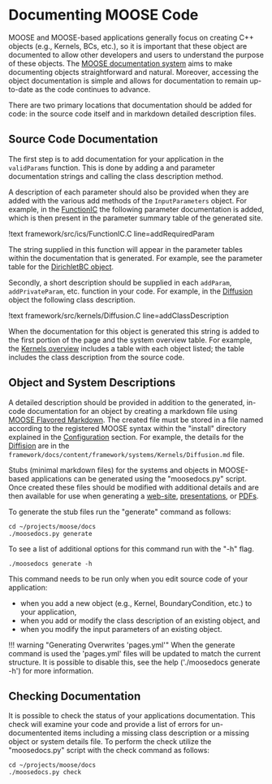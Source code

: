 # Documenting MOOSE Code

MOOSE and MOOSE-based applications generally focus on creating C++ objects (e.g., Kernels, BCs, etc.), so it is important that these object are documented to allow other developers and users to understand the purpose of these objects. The [MOOSE documentation system](utilities/documentation/index.md) aims to make documenting objects straightforward and natural. Moreover, accessing the object documentation is simple and allows for documentation to remain up-to-date as the code continues to advance.

There are two primary locations that documentation should be added for code: in the source code itself and in markdown detailed description files.


## Source Code Documentation

The first step is to add documentation for your application in the `validParams` function. This is done by adding a
and parameter documentation strings and calling the class description method.

A description of each parameter should also be provided when they are added with the various add methods
of the `InputParameters` object. For example, in the [FunctionIC](framework/FunctionIC.md)
the following parameter documentation is added, which is then present in the parameter summary table of the
generated site.

!text framework/src/ics/FunctionIC.C line=addRequiredParam

The string supplied in this function will appear in the parameter tables within the documentation that is generated.
For example, see the parameter table for the [DirichletBC object](framework/DirichletBC.md).

Secondly, a short description should be supplied in each `addParam`, `addPrivateParam`, etc. function in your code. For
example, in the [Diffusion](framework/Diffusion.md) object the following class
description.

!text framework/src/kernels/Diffusion.C line=addClassDescription

When the documentation for this object is generated this string is added to the first portion of the page and the
system overview table. For example, the [Kernels overview](systems/Kernels/index.md) includes a table with each object
listed; the table includes the class description from the source code.

## Object and System Descriptions

A detailed description should be provided in addition to the generated, in-code documentation for an object by creating a markdown file using
[MOOSE Flavored Markdown](moose_flavored_markdown.md). The created file must be stored in a file named according to the
registered MOOSE syntax within the "install" directory explained in the [Configuration](documentation/setup.md#configuration) section. For example, the details for the [Diffision](framework/Diffusion.md) are in the `framework/docs/content/framework/systems/Kernels/Diffusion.md` file.

Stubs (minimal markdown files) for the systems and objects in MOOSE-based applications can be generated using the "moosedocs.py" script. Once created these files should be modified with additional details and are then available for use when generating a [web-site](utilities/documentation/website.md), [presentations](utilities/documentation/presentation.md), or [PDFs](utilities/documentation/pdf.md).

To generate the stub files run the "generate" command as follows:

```text
cd ~/projects/moose/docs
./moosedocs.py generate
```

To see a list of additional options for this command run with the "-h" flag.
```text
./moosedocs generate -h
```

This command needs to be run only when you edit source code of your application:
* when you add a new object (e.g., Kernel, BoundaryCondition, etc.) to your application,
* when you add or modify the class description of an existing object, and
* when you modify the input parameters of an existing object.

!!! warning "Generating Overwrites 'pages.yml'"
    When the generate command is used the 'pages.yml' files will be updated to match the current structure. It is
    possible to disable this, see the help ('./moosedocs generate -h') for more information.


## Checking Documentation

It is possible to check the status of your applications documentation. This check will examine your code and provide a list of errors for un-documentented items including a missing class description or a missing object or system details file. To perform the check utilize the "moosedocs.py" script with the check command as follows:

```text
cd ~/projects/moose/docs
./moosedocs.py check
```
